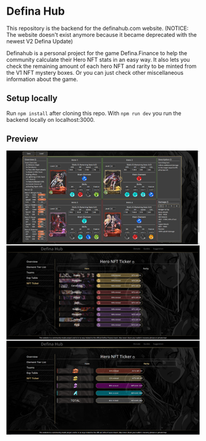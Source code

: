 # Defina Hub

This repository is the backend for the definahub.com website.
(NOTICE: The website doesn't exist anymore because it became deprecated with the newest V2 Defina Update)

Definahub is a personal project for the game Defina.Finance to help the community calculate their Hero NFT stats in an easy way.
It also lets you check the remaining amount of each hero NFT and rarity to be minted from the V1 NFT mystery boxes.
Or you can just check other miscellaneous information about the game.

## Setup locally

Run `npm install` after cloning this repo. With `npm run dev` you run the backend locally on localhost:3000.

## Preview

![plot](./preview1.png)
![plot](./preview2.png)
![plot](./preview3.png)